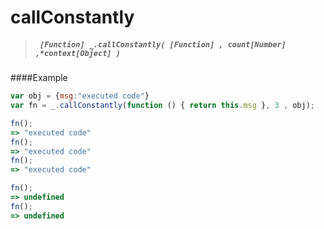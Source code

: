 # callConstantly
> ##### ``` [Function] _.callConstantly( [Function] , count[Number] ,*context[Object] )```

####Example
``` javascript
var obj = {msg:"executed code"}
var fn = _.callConstantly(function () { return this.msg }, 3 , obj);

fn();
=> "executed code"
fn();
=> "executed code"
fn();
=> "executed code"

fn();
=> undefined
fn();
=> undefined
```
